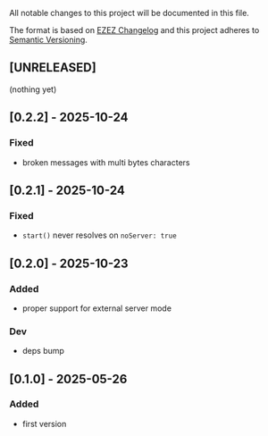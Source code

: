 All notable changes to this project will be documented in this file.

The format is based on [EZEZ Changelog](https://ezez.dev/changelog/)
and this project adheres to [Semantic Versioning](http://semver.org/spec/v2.0.0.html).

## [UNRELEASED]
(nothing yet)

## [0.2.2] - 2025-10-24
### Fixed
- broken messages with multi bytes characters

## [0.2.1] - 2025-10-24
### Fixed
- `start()` never resolves on `noServer: true`

## [0.2.0] - 2025-10-23
### Added
- proper support for external server mode
### Dev
- deps bump

## [0.1.0] - 2025-05-26
### Added
- first version
